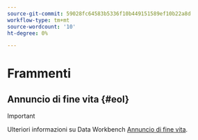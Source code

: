 ```yaml
---
source-git-commit: 59028fc64583b5336f10b449151589ef10b22a8d
workflow-type: tm+mt
source-wordcount: '10'
ht-degree: 0%

---
```

# Frammenti

## Annuncio di fine vita {#eol}

>[!IMPORTANT]
>
>Ulteriori informazioni su Data Workbench [Annuncio di fine vita](/help/home/eol.md).
